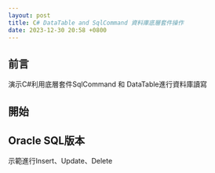 ```yaml
---
layout: post
title: C# DataTable and SqlCommand 資料庫底層套件操作
date: 2023-12-30 20:58 +0800
---
```

## 前言

<p>演示C#利用底層套件SqlCommand 和 DataTable進行資料庫讀寫</p>

## 開始


## Oracle SQL版本

示範進行Insert、Update、Delete
<script  type='text/javascript' src=''>

    IDbConnection _connection = new OracleConnection("ConnectString");
    _connection.Open();
    IDbTransaction _transaction = _connection.BeginTransaction();
		OracleCommand sqlCmdExe = new OracleCommand();

		string sqlCmd = @"SELECT  ID,NAME from DEMO Where ID = :ID and NAME = :NAME";
		sqlCmdExe.Parameters.Add(":ID", OracleType.VarChar, 4).Value = ID;
		sqlCmdExe.Parameters.Add(":NAME", OracleType.VarChar, 2).Value = NAME;
		sqlCmdExe.CommandText = sqlCmd;

    sqlCmd.Connection = (OracleConnection)_connection;
    sqlCmd.Transaction = (OracleTransaction)_transaction;
    sqlCmd.ExecuteNonQuery();




示範進行Select Table並把資料放到DataTable中
<script  type='text/javascript' src=''>

    public static DataTable GetDEMO(string ID,string NAME)
    {
        IDbConnection _connection = new OracleConnection("ConnectString");
    		OracleCommand sqlCmdExe = new OracleCommand();

		    string sqlCmd = @"SELECT  ID,NAME from DEMO Where ID = :ID and NAME = :NAME"; //Oracle SQL寫語法時 要加上Owner
		    sqlCmd.Parameters.Add(":ID", OracleType.VarChar, 4).Value = ID;
        sqlCmd.Parameters.Add(":NAME", OracleType.VarChar, 2).Value = NAME;
		    sqlCmd.CommandText = sqlCmd;

        rtnDT = DBReader(_connection, sqlCmdExe);
        rtnDT.TableName = "useDT";
    }

    public static DataTable DBReader(IDbConnection DBConn, IDbCommand DBCommand)
    {
			
			  DataTable dt = new DataTable();
        try
        {
            if (DBConn.State == ConnectionState.Open) DBConn.Close();
            DBConn.Open();
            DBCommand.Connection = DBConn;
            dt.Load(DBCommand.ExecuteReader());
            DBConn.Close();
        }
        catch (Exception ex)
        {
            if (DBConn.State == ConnectionState.Open) DBConn.Close();
            ex.ToString();
        }
        return dt;
    }



## MSSQL版本

示範進行Insert、Update、Delete
<script  type='text/javascript' src=''>

    IDbConnection _connection = new SqlConnection("ConnectString");
    _connection.Open();
    IDbTransaction _transaction = _connection.BeginTransaction();
		SqlCommand sqlCmdExe = new SqlCommand();

		string sqlCmd = @"SELECT  ID,NAME from DEMO Where ID = @ID and NAME = @NAME";
		sqlCmdExe.Parameters.Add("@ID", SqlDbType.VarChar, 4).Value = ID;
		sqlCmdExe.Parameters.Add("@NAME", SqlDbType.VarChar, 2).Value = NAME;
		sqlCmdExe.CommandText = sqlCmd;

    sqlCmd.Connection = (SqlConnection)_connection;
    sqlCmd.Transaction = (SqlTransaction)_transaction;
    sqlCmd.ExecuteNonQuery();




示範進行Select Table並把資料放到DataTable中
<script  type='text/javascript' src=''>

    public static DataTable GetDEMO()
    {
        IDbConnection _connection = new SqlConnection("ConnectString");
    		SqlCommand sqlCmdExe = new SqlCommand();

		    string sqlCmd = @"SELECT ID,NAME from DEMO";
		    sqlCmdExe.Parameters.Add("@ID", SqlDbType.VarChar, 4).Value = ID;
		    sqlCmdExe.Parameters.Add("@NAME", SqlDbType.VarChar, 2).Value = NAME;
		    sqlCmdExe.CommandText = sqlCmd;

        rtnDT = DBReader(_connection, sqlCmdExe);
        rtnDT.TableName = "useDT";
    }

    public static DataTable DBReader(IDbConnection DBConn, IDbCommand DBCommand)
    {
			
			  DataTable dt = new DataTable();
        try
        {
            if (DBConn.State == ConnectionState.Open) DBConn.Close();
            DBConn.Open();
            DBCommand.Connection = DBConn;
            dt.Load(DBCommand.ExecuteReader());
            DBConn.Close();
        }
        catch (Exception ex)
        {
            if (DBConn.State == ConnectionState.Open) DBConn.Close();
            ex.ToString();
        }
        return dt;
    }

## DataTable進行Linq Where

示範
<script  type='text/javascript' src=''>

		/// <summary>
		/// 根據開始時間跟結束時間 找到名稱
		/// </summary>
		/// <param name="dt">資料表 裡面有startDate、endDate、Name</param>
    /// <param name="dateTime"></param>
		/// <returns></returns>
		public List<string> GetName(DataTable dt,DateTime dateTime)
		{
			List<string> lst = dt.AsEnumerable()
			.Where(row =>
			{
				DateTime startDate = row.Field<DateTime>("START_DATE");
				DateTime endDate = row.Field<DateTime>("END_DATE");
				return dateTime >= startDate && dateTime <= endDate;
			})
			.Select(row => row.Field<string>("Name"))
			.ToList();
			return lst;
		}


## 靜態擴展範例

示範
<script  type='text/javascript' src=''>


    public static class Extension
    {
	    /// <summary>
	    /// DataRow Mapping到 Class 
	    /// </summary>
	    /// <typeparam name="T"></typeparam>
	    /// <param name="row"></param>
	    /// <returns></returns>
	    public static T ToClass<T>(this DataRow row) where T : new()
	    {
		    T obj = new T();
		    if (row == null) return obj;
		    foreach (DataColumn column in row.Table.Columns)
		    {
			    PropertyInfo property = typeof(T).GetProperty(column.ColumnName);
			    if (property != null && row[column] != DBNull.Value)
			    {
				    property.SetValue(obj, Convert.ChangeType(row[column], property.PropertyType), null);
			    }
		    }
		    return obj;
	    }
	    /// <summary>
	    /// DataTable 轉 List<T>
	    /// </summary>
	    /// <typeparam name="T"></typeparam>
	    /// <param name="dt"></param>
	    /// <returns></returns>
	    public static IEnumerable<T> ToList<T>(this DataTable dt) where T : new()
	    {
		    List<T> lst = new List<T>();
		    foreach (DataRow dr in dt.Rows)
		    {
			    var temp = dr.ToClass<T>();
			    lst.Add(temp);
		    }
		    return lst;
      }
    }


## 連線與取得DateTable的Method


### Oracle

示範
<script  type='text/javascript' src=''>

     public DataTable UseExample(string connStr)
     {
         DataTable rtnDT = new DataTable();
         try
         {
             oraclecon = oracleConnetion(connStr);
             OracleCommand sqlCmdExe = new OracleCommand();
             string sqlCmd = " SELECT * from demo.user M where  M.DateTimes = :DATES";
             sqlCmdExe.CommandText = sqlCmd;
             sqlCmdExe.Parameters.Add(":DATES", OracleType.DateTime).Value = System.DateTime.Now.AddDays(-9).ToString("yyyy/MM/dd");
          
             rtnDT = DBReader(oraclecon, sqlCmdExe);
             rtnDT.TableName = "useDT";

         }
         catch (Exception ex)
         {
             Program._publicFun.logWriteCenter("getDBDataSend", ex);
         }
         return rtnDT;
     }z

    public OracleConnection oracleConnetion(string DataSource)
    {
        OracleConnection oracleConn = new OracleConnection();
        oracleConn.ConnectionString = DataSource;
        try
        {
            oracleConn.Open();
            return oracleConn;

        }
        catch (Exception ex)
        {
            return null;
        }

    }
	  /// <summary>
    /// 取得DB資料,使用 OracleConnection 
    /// </summary>
    /// <param name="DBConn">OracleConnection物件</param>
    /// <param name="sqlStr">SQL Command指令</param>
    /// <returns>DataTable</returns>
	  public DataTable DBReader(OracleConnection DBConn, OracleCommand DBCommand)
    {
        DataTable dt = new DataTable();
        try
        {
            if (DBConn.State == ConnectionState.Open) DBConn.Close();
            DBConn.Open();
            DBCommand.Connection = DBConn;
            dt.Load(DBCommand.ExecuteReader());
            DBConn.Close();
        }
        catch (Exception ex)
        {
            if (DBConn.State == ConnectionState.Open) DBConn.Close();
            string sqlcmd = DBCommand.CommandText;
        }
        return dt;
    }



### Mssql
示範
<script  type='text/javascript' src=''>


    public DataTable UserExample(string connStr)
		{
			DataTable rtnDT = new DataTable();
			try
			{
				var conn = sqlConnetion(connStr);
				SqlCommand sqlCmdExe = new SqlCommand();
				string sqlCmd = string.Empty;
				sqlCmd = $@" Select * from Demo where test = @DateString ";
        string formattedDate= "demoArgs";              

				sqlCmdExe.CommandText = sqlCmd;
				sqlCmdExe.Parameters.Add("@DateString", SqlDbType.VarChar).Value = formattedDate;
				 
				rtnDT = DBReader(conn, sqlCmdExe);
				rtnDT.TableName = $"useDT";

			}
			catch (Exception ex)
			{
				Program._publicFun.logWriteCenter("getDBDataSend", ex);
			}
			return rtnDT;
		}
	  public SqlConnection sqlConnetion(string connStr)
	  {
		  SqlConnection sqlConnection = new SqlConnection();
		  sqlConnection.ConnectionString = connStr;
		  try
		  {
			  sqlConnection.Open();
			  return sqlConnection;
		  }
		  catch
		  {
			  return null;
		  }
	  }

    public DataTable DBReader(SqlConnection DBConn, SqlCommand DBCommand)
    {
        DataTable dt = new DataTable();
        try
        {
            if (DBConn.State == ConnectionState.Open) DBConn.Close();
            DBConn.Open();
            DBCommand.Connection = DBConn;
            dt.Load(DBCommand.ExecuteReader());
            DBConn.Close();
        }
        catch (Exception ex)
        {
            if (DBConn.State == ConnectionState.Open) DBConn.Close();
            string sqlcmd = DBCommand.CommandText;
        }
        return dt;
    }
